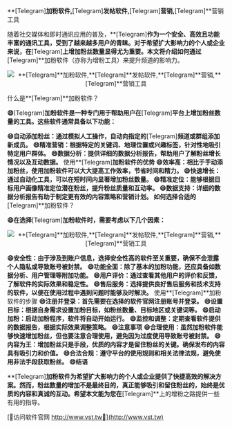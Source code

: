**[Telegram]**加粉软件,**[Telegram]**发帖软件,**[Telegram]**营销,**[Telegram]**营销工具

随着社交媒体和即时通讯应用的普及，**[Telegram]**作为一个安全、高效且功能丰富的通讯工具，受到了越来越多用户的青睐。对于希望扩大影响力的个人或企业来说，在**[Telegram]**上增加粉丝数量显得尤为重要。本文将介绍如何通过**[Telegram]**加粉软件（亦称为增粉工具）来提升频道的影响力。

 <center><img src="https://vst.tw/MP4/tuiguang/png/7.png" alt="**[Telegram]**加粉软件,**[Telegram]**发帖软件,**[Telegram]**营销,**[Telegram]**营销工具"></center>

什么是**[Telegram]**加粉软件？

**😄**[Telegram]**加粉软件是一种专门用于帮助用户在**[Telegram]**平台上增加粉丝数量的工具。这些软件通常具备以下功能：**

**😄自动添加粉丝：通过模拟人工操作，自动向指定的**[Telegram]**频道或群组添加新成员。**
**😄精准营销：根据特定的关键词、地理位置或兴趣标签，针对性地吸引特定用户群体。**
**😄数据分析：提供详细的数据分析报告，帮助用户了解粉丝增长情况以及互动数据。**
使用**[Telegram]**加粉软件的优势
**😄效率高：相比于手动添加粉丝，使用加粉软件可以大大提高工作效率，节省时间和精力。**
**😄快速增长：通过自动化工具，可以在短时间内显著增加粉丝数量。**
**😄精准定位：能够根据目标用户画像精准定位潜在粉丝，提升粉丝质量和互动率。**
**😄数据支持：详细的数据分析报告有助于制定更有效的内容策略和营销计划。**
如何选择合适的**[Telegram]**加粉软件？

**😄在选择**[Telegram]**加粉软件时，需要考虑以下几个因素：**

 <center><img src="https://vst.tw/MP4/tuiguang/png/8.png" alt="**[Telegram]**加粉软件,**[Telegram]**发帖软件,**[Telegram]**营销,**[Telegram]**营销工具"></center>

**😄安全性：由于涉及到账户信息，选择安全性高的软件至关重要，确保不会泄露个人隐私或导致账号被封禁。**
**😄功能全面：除了基本的加粉功能，还应具备如数据分析、用户管理等附加功能。**
**😄用户评价：通过查看其他用户的评价和反馈，了解软件的实际效果和稳定性。**
**😄售后服务：选择提供良好售后服务和技术支持的软件，以便在使用过程中遇到问题时能够及时解决。**
使用**[Telegram]**加粉软件的步骤
**😄注册并登录：首先需要在选择的软件官网注册账号并登录。**
**😄设置目标：根据自身需求设置加粉目标，如粉丝数量、目标地区或关键词等。**
**😄启动加粉：启动加粉程序，软件将自动开始运行。**
**😄监控和调整：定期查看软件提供的数据报告，根据实际效果调整策略。**
**😄注意事项**
**😄合理使用：虽然加粉软件能够快速增加粉丝，但也要注意合理使用，避免因为过度使用导致账号被封禁。**
**😄内容为王：增加粉丝只是手段，优质的内容才是留住粉丝的关键。确保发布的内容具有吸引力和价值。**
**😄合法合规：遵守平台的使用规则和相关法律法规，避免使用非法手段获取粉丝。**
**😄结语**

**[Telegram]**加粉软件为希望扩大影响力的个人或企业提供了快捷高效的解决方案。然而，粉丝数量的增加不是最终目的，真正能够吸引和留住粉丝的，始终是优质的内容和真诚的互动。希望本文能为您在**[Telegram]**上的增粉之路提供一些有用的指导。


[👻访问软件官网 http://www.vst.tw👻](http://www.vst.tw)
